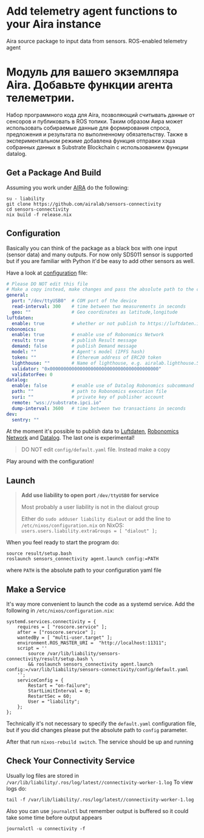 # Add telemetry agent functions to your Aira instance  
Aira source package to input data from sensors. ROS-enabled telemetry agent

# Модуль для вашего экземлпяра Aira. Добавьте функции агента телеметрии.
Набор программного кода для Aira, позволяющий считывать данные от сенсоров и публиковать в ROS топики. Таким образом Аира может использовать собираемые данные для формирования спроса, предложения и результата по выполненному обязательству. Также в экспериментальном режиме добавлена функция отправки хэша собранных данных в Substrate Blockchain с использованием функции datalog.  

## Get a Package And Build

Assuming you work under [AIRA](https://wiki.robonomics.network/docs/aira-installation-on-vb/) do the following:

```
su - liability
git clone https://github.com/airalab/sensors-connectivity
cd sensors-connectivity
nix build -f release.nix
```

## Configuration

Basically you can think of the package as a black box with one input (sensor data) and many outputs.
For now only SDS011 sensor is supported but if you are familiar with Python it'd be easy to add other sensors as well.

Have a look at [configuration](config/default.yaml) file:

```yaml
# Please DO NOT edit this file
# Make a copy instead, make changes and pass the absolute path to the copy in arguments
general:
  port: "/dev/ttyUSB0"  # COM port of the device
  read-interval: 300    # time between two measurements in seconds
  geo: ""               # Geo coordinates as latitude,longitude
luftdaten:
  enable: true          # whether or not publish to https://luftdaten.info/
robonomics:
  enable: true          # enable use of Robonomics Network
  result: true          # publish Result message
  demand: false         # publish Demand message
  model: ""             # Agent's model (IPFS hash)
  token: ""             # Ethereum address of ERC20 token
  lighthouse: ""        # Name of lighthouse, e.g. airalab.lighthouse.5.robonomics.eth
  validator: "0x0000000000000000000000000000000000000000"
  validatorFee: 0
datalog:
  enable: false         # enable use of Datalog Robonomics subcommand
  path: ""              # path to Robonomics execution file
  suri: ""              # private key of publisher account
  remote: "wss://substrate.ipci.io"
  dump-interval: 3600   # time between two transactions in seconds
dev:
  sentry: ""
```

At the moment it's possible to publish data to [Luftdaten](https://luftdaten.info/), [Robonomics Network](https://robonomics.network/) and [Datalog](https://github.com/airalab/robonomics).
The last one is experimental!

> DO NOT edit `config/default.yaml` file. Instead make a copy

Play around with the configuration!

## Launch

> **Add use liability to open port `/dev/ttyUSB0` for service**
>
> Most probably a user liability is not in the dialout group
>
> Either do `sudo adduser liability dialout` or add the line to `/etc/nixos/configuration.nix` on NixOS:
> `users.users.liability.extraGroups = [ "dialout" ];`

When you feel ready to start the program do:

```
source result/setup.bash
roslaunch sensors_connectivity agent.launch config:=PATH
```

where `PATH` is the absolute path to your configuration yaml file

## Make a Service

It's way more convenient to launch the code as a systemd service. Add the following in `/etc/nixos/configuration.nix`:

```
systemd.services.connectivity = {
    requires = [ "roscore.service" ];
    after = ["roscore.service" ];
    wantedBy = [ "multi-user.target" ];
    environment.ROS_MASTER_URI =  "http://localhost:11311";
    script = ''
        source /var/lib/liability/sensors-connectivity/result/setup.bash \
        && roslaunch sensors_connectivity agent.launch config:=/var/lib/liability/sensors-connectivity/config/default.yaml
    '';
    serviceConfig = {
        Restart = "on-failure";
        StartLimitInterval = 0;
        RestartSec = 60;
        User = "liability";
    };
};
```

Technically it's not necessary to specify the `default.yaml` configuration file, but if you did changes please put the absolute path to `config` parameter.

After that run `nixos-rebuild switch`. The service should be up and running

## Check Your Connectivity Service 

Usually log files are stored in `/var/lib/liability/.ros/log/latest//connectivity-worker-1.log`
To view logs do:
```
tail -f /var/lib/liability/.ros/log/latest//connectivity-worker-1.log
```

Also you can use `journalctl` but remember output is buffered so it could take some time before output appears
```
journalctl -u connectivity -f
```
